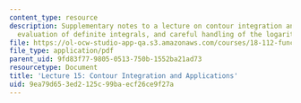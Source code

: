 ```yaml
---
content_type: resource
description: Supplementary notes to a lecture on contour integration and applications,
  evaluation of definite integrals, and careful handling of the logarithm.
file: https://ol-ocw-studio-app-qa.s3.amazonaws.com/courses/18-112-functions-of-a-complex-variable-fall-2008/9ea79d653ed2125c99baecf26ce9f27a_lecture15.pdf
file_type: application/pdf
parent_uid: 9fd83f77-9805-0513-750b-1552ba21ad73
resourcetype: Document
title: 'Lecture 15: Contour Integration and Applications'
uid: 9ea79d65-3ed2-125c-99ba-ecf26ce9f27a
---
```

